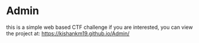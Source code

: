 # Admin



this is a simple web based CTF challenge if you are interested, you can view the project at: https://kishankm19.github.io/Admin/
